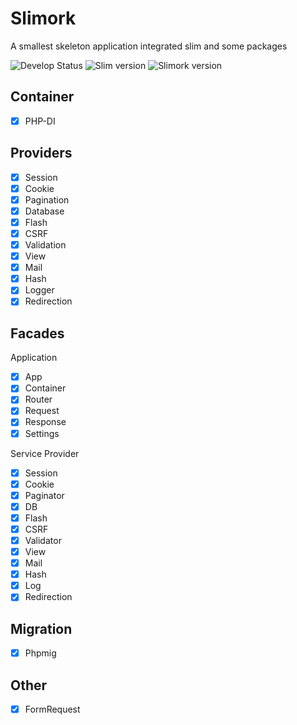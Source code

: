 # Slimork

A smallest skeleton application integrated slim and some packages

![Develop Status](https://img.shields.io/badge/status-beta-%230088FF.svg)
![Slim version](https://img.shields.io/badge/slim-3.x-green.svg)
![Slimork version](https://img.shields.io/badge/slimork-3.1.0-%23f330bd.svg)

## Container

- [X] PHP-DI

## Providers

- [X] Session
- [X] Cookie
- [X] Pagination
- [X] Database
- [X] Flash
- [X] CSRF
- [X] Validation
- [X] View
- [X] Mail
- [X] Hash
- [X] Logger
- [X] Redirection

## Facades

Application

- [X] App
- [X] Container
- [X] Router
- [X] Request
- [X] Response
- [X] Settings

Service Provider

- [X] Session
- [X] Cookie
- [X] Paginator
- [X] DB
- [X] Flash
- [X] CSRF
- [X] Validator
- [X] View
- [X] Mail
- [X] Hash
- [X] Log
- [X] Redirection

## Migration

- [X] Phpmig

## Other

- [X] FormRequest
